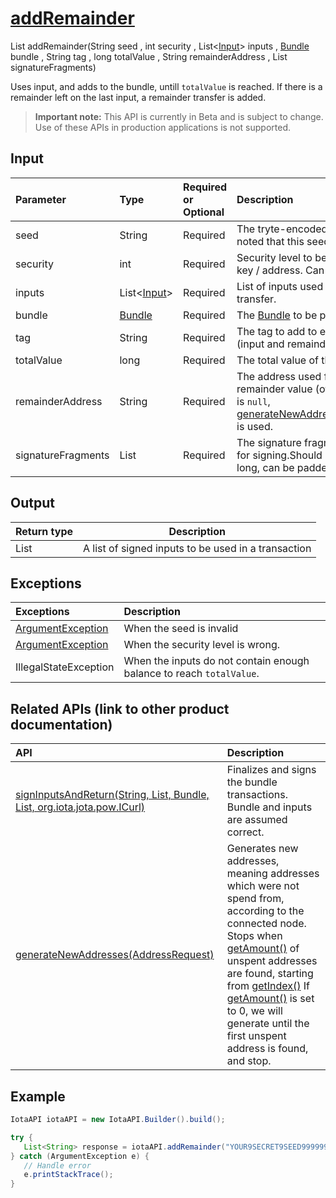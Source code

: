 
# [addRemainder](https://github.com/iotaledger/iota-java/blob/master/jota/src/main/java/org/iota/jota/IotaAPI.java#L1529)
 List<String> addRemainder(String seed , int security , List<[Input](https://github.com/iotaledger/iota-java/blob/master/jota/src/main/java/org/iota/jota/model/Input.java)> inputs , [Bundle](https://github.com/iotaledger/iota-java/blob/master/jota/src/main/java/org/iota/jota/model/Bundle.java) bundle , String tag , long totalValue , String remainderAddress , List<String> signatureFragments)

Uses input, and adds to the bundle, untill `totalValue` is reached. If there is a remainder left on the last input, a remainder transfer is added.
> **Important note:** This API is currently in Beta and is subject to change. Use of these APIs in production applications is not supported.

## Input
| Parameter       | Type | Required or Optional | Description |
|:---------------|:--------|:--------| :--------|
| seed | String | Required | The tryte-encoded seed. It should be noted that this seed is not transferred. |
| security | int | Required | Security level to be used for the private key / address. Can be 1, 2 or 3. |
| inputs | List<[Input](https://github.com/iotaledger/iota-java/blob/master/jota/src/main/java/org/iota/jota/model/Input.java)> | Required | List of inputs used for funding the transfer. |
| bundle | [Bundle](https://github.com/iotaledger/iota-java/blob/master/jota/src/main/java/org/iota/jota/model/Bundle.java) | Required | The [Bundle](https://github.com/iotaledger/iota-java/blob/master/jota/src/main/java/org/iota/jota/model/Bundle.java) to be populated. |
| tag | String | Required | The tag to add to each bundle entry (input and remainder) |
| totalValue | long | Required | The total value of the desired transaction |
| remainderAddress | String | Required | The address used for sending the remainder value (of the last input).   If this is `null`, [generateNewAddresses(AddressRequest)](https://github.com/iotaledger/iota-java/blob/master/jota/src/main/java/org/iota/jota/IotaAPI.java#L86) is used. |
| signatureFragments | List<String> | Required | The signature fragments (message), used for signing.Should be 2187 characters long, can be padded with 9s. |
    
## Output
| Return type | Description |
|--|--|
| List<String>  | A list of signed inputs to be used in a transaction |

## Exceptions
| Exceptions     | Description |
|:---------------|:--------|
| [ArgumentException](https://github.com/iotaledger/iota-java/blob/master/jota/src/main/java/org/iota/jota/error/ArgumentException.java) | When the seed is invalid |
| [ArgumentException](https://github.com/iotaledger/iota-java/blob/master/jota/src/main/java/org/iota/jota/error/ArgumentException.java) | When the security level is wrong. |
| IllegalStateException | When the inputs do not contain enough balance to reach `totalValue`. |

## Related APIs (link to other product documentation)
| API     | Description |
|:---------------|:--------|
| [signInputsAndReturn(String, List, Bundle, List, org.iota.jota.pow.ICurl)](https://github.com/iotaledger/iota-java/blob/master/jota/src/main/java/org/iota/jota/utils/IotaAPIUtils.java#L79) | Finalizes and signs the bundle transactions. Bundle and inputs are assumed correct. |
| [generateNewAddresses(AddressRequest)](https://github.com/iotaledger/iota-java/blob/master/jota/src/main/java/org/iota/jota/IotaAPI.java#L86) | Generates new addresses, meaning addresses which were not spend from, according to the connected node. Stops when [getAmount()](https://github.com/iotaledger/iota-java/blob/master/jota/src/main/java/org/iota/jota/builder/AddressRequest.java#L104) of unspent addresses are found, starting from [getIndex()](https://github.com/iotaledger/iota-java/blob/master/jota/src/main/java/org/iota/jota/builder/AddressRequest.java#L96) If [getAmount()](https://github.com/iotaledger/iota-java/blob/master/jota/src/main/java/org/iota/jota/builder/AddressRequest.java#L104) is set to 0, we will generate until the first unspent address is found, and stop. |

 ## Example
 
 ```Java
 IotaAPI iotaAPI = new IotaAPI.Builder().build();

try { 
    List<String> response = iotaAPI.addRemainder("YOUR9SECRET9SEED9999999...", 3, new List<Input>(new Input[]{inputs, inputs}), bundle, "TAG9TIGHDELJXFHN9KLKZHVGBST", 284, "LTWUDWCICFHSWYOXMBWXEYQGBJNAKHCXIQGSTOQOTJR9DBOOVYGZ9NLHAK9FGCSXWKTBPBBMOVZMJBHKJ", new List<String>(new String[]{"PSDFHESDBFMKIEGSKIYHTIQEC ... BDVYKAQWWAGBZBPSFVKWBY9YB", "PSXXTETHXPZPIUQNMCORDIOOG ... QCFIIPMYGROYCQAMKSNIUDJPG"}));
} catch (ArgumentException e) { 
    // Handle error
    e.printStackTrace(); 
}
 ```
